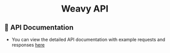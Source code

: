 <h1 align="center" id="title">Weavy API</h1>

<h2> 📄 API Documentation </h2>

  * You can view the detailed API documentation with example requests and responses <a href="https://documenter.getpostman.com/view/35384990/2sB2cU9N1n">here</a>
